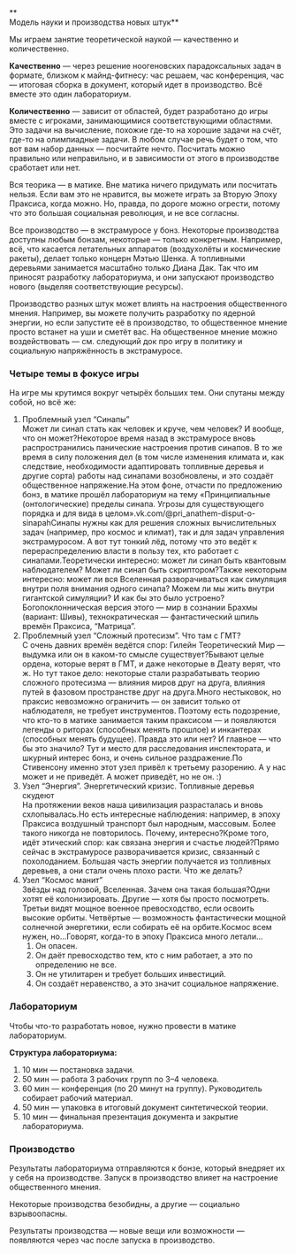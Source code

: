 **  
Модель науки и производства новых штук**

Мы играем занятие теоретической наукой — качественно и количественно.

**Качественно** — через решение ноогеновских парадоксальных задач в формате, близком к майнд-фитнесу: час решаем, час конференция, час — итоговая сборка в документ, который идет в производство. Всё вместе это один лабораториум.

**Количественно** — зависит от областей, будет разработано до игры вместе с игроками, занимающимися соответствующими областями. Это задачи на вычисление, похожие где-то на хорошие задачи на счёт, где-то на олимпиадные задачи. В любом случае речь будет о том, что вот вам набор данных — посчитайте нечто. Посчитать можно правильно или неправильно, и в зависимости от этого в производстве сработает или нет.

Вся теорика — в матике. Вне матика ничего придумать или посчитать нельзя. Если вам это не нравится, вы можете играть за Вторую Эпоху Праксиса, когда можно. Но, правда, по дороге можно огрести, потому что это большая социальная революция, и не все согласны.

Все производство — в экстрамуросе у бонз. Некоторые производства доступны любым бонзам, некоторые — только конкретным. Например, всё, что касается летательных аппаратов (воздухолёты и космические ракеты), делает только концерн Мэтью Шенка. А топливными деревьями занимается масштабно только Диана Дак. Так что им приносят разработку лабораториума, и они запускают производство нового (выделяя соответствующие ресурсы).

Производство разных штук может влиять на настроения общественного мнения. Например, вы можете получить разработку по ядерной энергии, но если запустите её в производство, то общественное мнение просто встанет на уши и сметёт вас. На общественное мнение можно воздействовать — см. следующий док про игру в политику и социальную напряжённость в экстрамуросе.

### Четыре темы в фокусе игры

На игре мы крутимся вокруг четырёх больших тем. Они спутаны между собой, но всё же:

1. Проблемный узел “Синапы”  
    Может ли синап стать как человек и круче, чем человек? И вообще, что он может?Некоторое время назад в экстрамуросе вновь распространились панические настроения против синапов. В то же время в силу положения дел (в том числе изменения климата и, как следствие, необходимости адаптировать топливные деревья и другие сорта) работы над синапами возобновлены, и это создаёт общественное напряжение.На этом фоне, отчасти по предложению бонз, в матике прошёл лабораториум на тему «Принципиальные (онтологические) пределы синапа. Угрозы для существующего порядка и для вида в целом».vk.com/@pri_anathem-disput-o-sinapahСинапы нужны как для решения сложных вычислительных задач (например, про космос и климат), так и для задач управления экстрамуросом. А вот тут тонкий лёд, потому что это ведёт к перераспределению власти в пользу тех, кто работает с синапами.Теоретически интересно: может ли синап быть квантовым наблюдателем? Может ли синап быть скриптором?Также некоторым интересно: может ли вся Вселенная разворачиваться как симуляция внутри поля внимания одного синапа? Можем ли мы жить внутри гигантской симуляции? И как бы это было устроено? Богопоклонническая версия этого — мир в сознании Брахмы (вариант: Шивы), технократическая — фантастический шпиль времён Праксиса, “Матрица”.
2. Проблемный узел “Сложный протесизм”. Что там с ГМТ?  
    С очень давних времён ведётся спор: Гилейн Теоретический Мир — выдумка или он в каком-то смысле существует?Бывают целые ордена, которые верят в ГМТ, и даже некоторые в Деату верят, что ж. Но тут такое дело: некоторые стали разрабатывать теорию сложного протесизма — влияния миров друг на друга, влияния путей в фазовом пространстве друг на друга.Много нестыковок, но праксис невозможно ограничить — он зависит только от наблюдателя, не требует инструментов. Поэтому есть подозрение, что кто-то в матике занимается таким праксисом — и появляются легенды о риторах (способных менять прошлое) и инкантерах (способных менять будущее). Правда это или нет? И главное — что бы это значило? Тут и место для расследования инспектората, и шкурный интерес бонз, и очень сильное раздражение.По Стивенсону именно этот узел привёл к третьему разорению. А у нас может и не приведёт. А может приведёт, но не он. :)
3. Узел “Энергия”. Энергетический кризис. Топливные деревья скудеют  
    На протяжении веков наша цивилизация разрасталась и вновь схлопывалась.Но есть интересные наблюдения: например, в эпоху Праксиса воздушный транспорт был народным, массовым. Более такого никогда не повторилось. Почему, интересно?Кроме того, идёт этический спор: как связана энергия и счастье людей?Прямо сейчас в экстрамуросе разворачивается кризис, связанный с похолоданием. Большая часть энергии получается из топливных деревьев, а они стали очень плохо расти. Что же делать?
4. Узел “Космос манит”  
    Звёзды над головой, Вселенная. Зачем она такая большая?Одни хотят её колонизировать. Другие — хотя бы просто посмотреть. Третьи видят мощное военное превосходство, если освоить высокие орбиты. Четвёртые — возможность фантастически мощной солнечной энергетики, если собирать её на орбите.Космос всем нужен, но...Говорят, когда-то в эпоху Праксиса много летали...
    1. Он опасен.
    2. Он даёт превосходство тем, кто с ним работает, а это по определению не все.
    3. Он не утилитарен и требует больших инвестиций.
    4. Он создаёт неравенство, а это значит социальное напряжение.

### Лабораториум

Чтобы что-то разработать новое, нужно провести в матике лабораториум.

**Структура лабораториума:**

1. 10 мин — постановка задачи.
2. 50 мин — работа 3 рабочих групп по 3–4 человека.
3. 60 мин — конференция (по 20 минут на группу). Руководитель собирает рабочий материал.
4. 50 мин — упаковка в итоговый документ синтетической теории.
5. 10 мин — финальная презентация документа и закрытие лабораториума.

### Производство

Результаты лабораториума отправляются к бонзе, который внедряет их у себя на производстве. Запуск в производство влияет на настроение общественного мнения.

Некоторые производства безобидны, а другие — социально взрывоопасны.

Результаты производства — новые вещи или возможности — появляются через час после запуска в производство.
